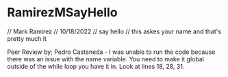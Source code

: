 # RamirezMSayHello
// Mark Ramirez
// 10/18/2022
// say hello
// this askes your name and that's pretty much it

Peer Review by; Pedro Castaneda - I was unable to run the code because there was an issue with the name variable. You need to make it global outside of the while loop you have it in. Look at lines 18, 28, 31. 
